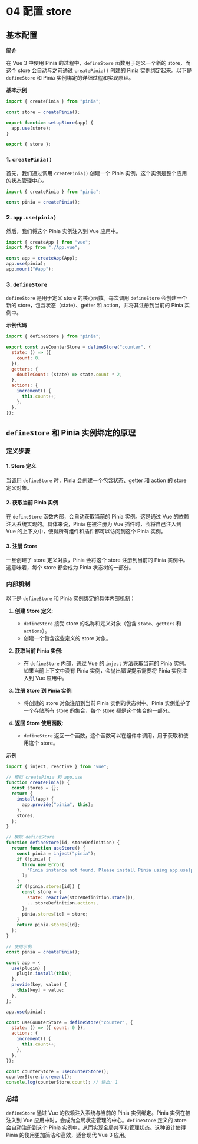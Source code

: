 # 04 配置 store

## 基本配置

**简介**

在 Vue 3 中使用 Pinia 的过程中，`defineStore` 函数用于定义一个新的 store，而这个 store 会自动与之前通过 `createPinia()` 创建的 Pinia 实例绑定起来。以下是 `defineStore` 和 Pinia 实例绑定的详细过程和实现原理。

**基本示例**

```js
import { createPinia } from "pinia";

const store = createPinia();

export function setupStore(app) {
  app.use(store);
}

export { store };
```

### 1. `createPinia()`

首先，我们通过调用 `createPinia()` 创建一个 Pinia 实例。这个实例是整个应用的状态管理中心。

```javascript
import { createPinia } from "pinia";

const pinia = createPinia();
```

### 2. `app.use(pinia)`

然后，我们将这个 Pinia 实例注入到 Vue 应用中。

```javascript
import { createApp } from "vue";
import App from "./App.vue";

const app = createApp(App);
app.use(pinia);
app.mount("#app");
```

### 3. `defineStore`

`defineStore` 是用于定义 store 的核心函数。每次调用 `defineStore` 会创建一个新的 store，包含状态（state）、getter 和 action，并将其注册到当前的 Pinia 实例中。

**示例代码**

```javascript
import { defineStore } from "pinia";

export const useCounterStore = defineStore("counter", {
  state: () => ({
    count: 0,
  }),
  getters: {
    doubleCount: (state) => state.count * 2,
  },
  actions: {
    increment() {
      this.count++;
    },
  },
});
```



## `defineStore` 和 Pinia 实例绑定的原理

### 定义步骤

#### 1. **Store 定义**

当调用 `defineStore` 时，Pinia 会创建一个包含状态、getter 和 action 的 store 定义对象。

#### 2. **获取当前 Pinia 实例**

在 `defineStore` 函数内部，会自动获取当前的 Pinia 实例。这是通过 Vue 的依赖注入系统实现的。具体来说，Pinia 在被注册为 Vue 插件时，会将自己注入到 Vue 的上下文中，使得所有组件和插件都可以访问到这个 Pinia 实例。

#### 3. **注册 Store**

一旦创建了 store 定义对象，Pinia 会将这个 store 注册到当前的 Pinia 实例中。这意味着，每个 store 都会成为 Pinia 状态树的一部分。

### 内部机制

以下是 `defineStore` 和 Pinia 实例绑定的具体内部机制：

1. **创建 Store 定义**:

   - `defineStore` 接受 store 的名称和定义对象（包含 `state`、`getters` 和 `actions`）。
   - 创建一个包含这些定义的 store 对象。

2. **获取当前 Pinia 实例**:

   - 在 `defineStore` 内部，通过 Vue 的 `inject` 方法获取当前的 Pinia 实例。如果当前上下文中没有 Pinia 实例，会抛出错误提示需要将 Pinia 实例注入到 Vue 应用中。

3. **注册 Store 到 Pinia 实例**:

   - 将创建的 store 对象注册到当前 Pinia 实例的状态树中。Pinia 实例维护了一个存储所有 store 的集合，每个 store 都是这个集合的一部分。

4. **返回 Store 使用函数**:
   - `defineStore` 返回一个函数，这个函数可以在组件中调用，用于获取和使用这个 store。

**示例**

```javascript
import { inject, reactive } from "vue";

// 模拟 createPinia 和 app.use
function createPinia() {
  const stores = {};
  return {
    install(app) {
      app.provide("pinia", this);
    },
    stores,
  };
}

// 模拟 defineStore
function defineStore(id, storeDefinition) {
  return function useStore() {
    const pinia = inject("pinia");
    if (!pinia) {
      throw new Error(
        "Pinia instance not found. Please install Pinia using app.use(pinia)."
      );
    }
    if (!pinia.stores[id]) {
      const store = {
        state: reactive(storeDefinition.state()),
        ...storeDefinition.actions,
      };
      pinia.stores[id] = store;
    }
    return pinia.stores[id];
  };
}

// 使用示例
const pinia = createPinia();

const app = {
  use(plugin) {
    plugin.install(this);
  },
  provide(key, value) {
    this[key] = value;
  },
};

app.use(pinia);

const useCounterStore = defineStore("counter", {
  state: () => ({ count: 0 }),
  actions: {
    increment() {
      this.count++;
    },
  },
});

const counterStore = useCounterStore();
counterStore.increment();
console.log(counterStore.count); // 输出: 1
```

### 总结

`defineStore` 通过 Vue 的依赖注入系统与当前的 Pinia 实例绑定。Pinia 实例在被注入到 Vue 应用中时，会成为全局状态管理的中心。`defineStore` 定义的 store 会自动注册到这个 Pinia 实例中，从而实现全局共享和管理状态。这种设计使得 Pinia 的使用更加简洁和高效，适合现代 Vue 3 应用。
